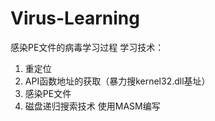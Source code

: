 # Virus-Learning
感染PE文件的病毒学习过程
学习技术：
1. 重定位
2. API函数地址的获取（暴力搜kernel32.dll基址）
3. 感染PE文件
4. 磁盘递归搜索技术
使用MASM编写
